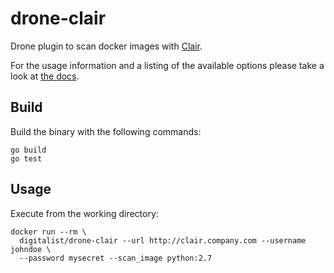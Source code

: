 # drone-clair

Drone plugin to scan docker images with [Clair](https://github.com/coreos/clair).

For the usage information and a listing of the available options please take a look at [the docs](DOCS.md).

## Build

Build the binary with the following commands:

```
go build
go test
```

## Usage

Execute from the working directory:

```
docker run --rm \
  digitalist/drone-clair --url http://clair.company.com --username johndoe \
  --password mysecret --scan_image python:2.7
```
